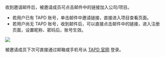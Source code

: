收到邀请邮件后，被邀请成员可点击邮件中的链接加入公司/项目。
- 若用户已有 TAPD 账号，单击邮件中邀请链接，直接进入项目查看页面。
- 若用户尚无 TAPD 账号，收到邮件后，可以直接点击邮件中的链接，进入注册页面，设置昵称、密码后，账号生效。

![](//mc.qcloudimg.com/static/img/37bf6d324e39208e2686592abc5a529e/image.png)

被邀请成员下次可直接通过邮箱或手机号从 [TAPD 官网](http://tapd.oa.com) 登录。 


